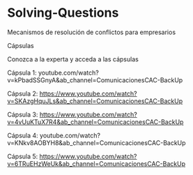 # Solving-Questions
Mecanismos de resolución de conflictos para empresarios

Cápsulas

Conozca a la experta y acceda a las cápsulas

Cápsula 1: youtube.com/watch?v=kPbadSSGnyA&ab_channel=ComunicacionesCAC-BackUp

Cápsula 2: https://www.youtube.com/watch?v=SKAzgHquJLs&ab_channel=ComunicacionesCAC-BackUp

Cápsula 3: https://www.youtube.com/watch?v=4vUuKTuX7R4&ab_channel=ComunicacionesCAC-BackUp 

Cápsula 4: youtube.com/watch?v=KNkv8AOBYH8&ab_channel=ComunicacionesCAC-BackUp

Cápsula 5: https://www.youtube.com/watch?v=6TRuEHzWeUk&ab_channel=ComunicacionesCAC-BackUp


